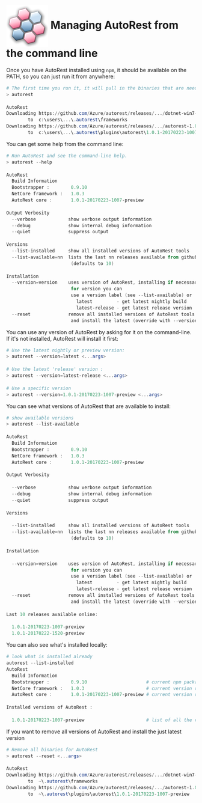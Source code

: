 # <img align="center" src="./images/logo.png">  Managing AutoRest from the command line

Once you have AutoRest installed using `npm`, it should be available on the PATH, so you can just run it from anywhere:

``` powershell
# The first time you run it, it will pull in the binaries that are needed to run. (no elevation/root required)
> autorest 

AutoRest
Downloading https://github.com/Azure/autorest/releases/.../dotnet-win7-x64.1.0.3.zip
        to  c:\users\...\.autorest\frameworks
Downloading https://github.com/Azure/autorest/releases/.../autorest-1.0.1-20170223-1007-preview.zip
        to  c:\users\...\.autorest\plugins\autorest\1.0.1-20170223-1007-preview

```

You can get some help from the command line:

``` powershell
# Run AutoRest and see the command-line help.
> autorest --help

AutoRest
  Build Information
  Bootstrapper :        0.9.10
  NetCore framework :   1.0.3
  AutoRest core :       1.0.1-20170223-1007-preview

Output Verbosity
  --verbose            show verbose output information
  --debug              show internal debug information
  --quiet              suppress output

Versions
  --list-installed     show all installed versions of AutoRest tools
  --list-available=nn  lists the last nn releases available from github
                        (defaults to 10)

Installation
  --version=version    uses version of AutoRest, installing if necessary.
                        for version you can
                        use a version label (see --list-available) or
                          latest         - get latest nightly build
                          latest-release - get latest release version
  --reset              remove all installed versions of AutoRest tools
                        and install the latest (override with --version)

```

You can use any version of AutoRest by asking for it on the command-line. If it's not installed, AutoRest will install it first:

``` powershell
# Use the latest nightly or preview version:
> autorest --version=latest <...args>

# Use the latest 'release' version :
> autorest --version=latest-release <...args>

# Use a specific version 
> autorest --version=1.0.1-20170223-1007-preview <...args>
```

You can see what versions of AutoRest that are available to install:

``` powershell
# show available versions
> autorest --list-available

AutoRest
  Build Information
  Bootstrapper :        0.9.10
  NetCore framework :   1.0.3
  AutoRest core :       1.0.1-20170223-1007-preview

Output Verbosity

  --verbose            show verbose output information
  --debug              show internal debug information
  --quiet              suppress output

Versions

  --list-installed     show all installed versions of AutoRest tools
  --list-available=nn  lists the last nn releases available from github
                        (defaults to 10)

Installation

  --version=version    uses version of AutoRest, installing if necessary.
                        for version you can
                        use a version label (see --list-available) or
                          latest         - get latest nightly build
                          latest-release - get latest release version
  --reset              remove all installed versions of AutoRest tools
                        and install the latest (override with --version)

Last 10 releases available online:

  1.0.1-20170223-1007-preview
  1.0.1-20170222-1520-preview
```

You can also see what's installed locally:

``` powershell
# look what is installed already
autorest --list-installed
AutoRest
  Build Information
  Bootstrapper :        0.9.10                      # current npm package version
  NetCore framework :   1.0.3                       # current version of the .NET Core framework
  AutoRest core :       1.0.1-20170223-1007-preview # current version of the AutoRest tool itself.

Installed versions of AutoRest :

  1.0.1-20170223-1007-preview                       # list of all the versions installed.
```

If you want to remove all versions of AutoRest and install the just latest version

``` powershell
# Remove all binaries for AutoRest
> autorest --reset <...args>

AutoRest
Downloading https://github.com/Azure/autorest/releases/.../dotnet-win7-x64.1.0.3.zip
        to  ~\.autorest\frameworks
Downloading https://github.com/Azure/autorest/releases/.../autorest-1.0.1-20170223-1007-preview.zip
        to  ~\.autorest\plugins\autorest\1.0.1-20170223-1007-preview

```
